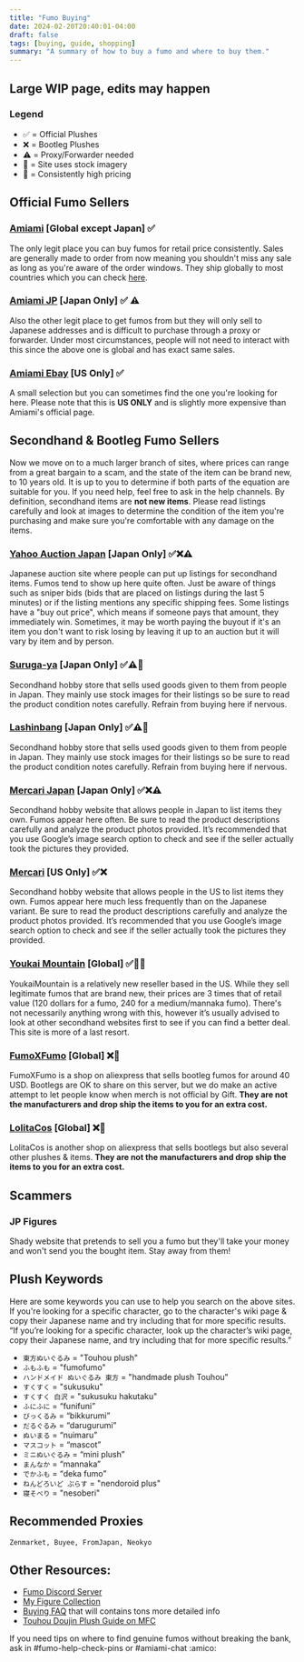 ```yaml
---
title: "Fumo Buying"
date: 2024-02-20T20:40:01-04:00
draft: false
tags: [buying, guide, shopping]
summary: "A summary of how to buy a fumo and where to buy them."
---
```


## Large WIP page, edits may happen

### Legend
- ✅ = Official Plushes
- ❌ = Bootleg Plushes
- ⚠️ = Proxy/Forwarder needed
- 🛑 = Site uses stock imagery
- 💸 = Consistently high pricing

## Official Fumo Sellers
### [Amiami](https://www.amiami.com/eng/) [Global except Japan] ✅
The only legit place you can buy fumos for retail price consistently. Sales are generally made to order from now meaning you shouldn't miss any sale as long as you're aware of the order windows. They ship globally to most countries which you can check [here](https://support.amiami.com/hc/en-us/articles/360048840471-Available-Shipping-method-table-by-country).

### [Amiami JP](https://www.amiami.jp/) [Japan Only] ✅ ⚠️
Also the other legit place to get fumos from but they will only sell to Japanese addresses and is difficult to purchase through a proxy or forwarder. Under most circumstances, people will not need to interact with this since the above one is global and has exact same sales.

### [Amiami Ebay](https://www.ebay.com/sch/i.html?_dkr=1&iconV2Request=true&_blrs=recall_filtering&_ssn=amiami_com&store_cat=0&store_name=amiamijapan&_oac=1&_nkw=fumofumo%20touhou) [US Only] ✅
A small selection but you can sometimes find the one you're looking for here. Please note that this is **US ONLY** and is slightly more expensive than Amiami's official page.


## Secondhand & Bootleg Fumo Sellers
Now we move on to a much larger branch of sites, where prices can range from a great bargain to a scam, and the state of the item can be brand new, to 10 years old. It is up to you to determine if both parts of the equation are suitable for you. If you need help, feel free to ask in the help channels. By definition, secondhand items are **not new items**. Please read listings carefully and look at images to determine the condition of the item you're purchasing and make sure you're comfortable with any damage on the items.

### [Yahoo Auction Japan](https://auctions.yahoo.co.jp/) [Japan Only] ✅❌⚠️
Japanese auction site where people can put up listings for secondhand items. Fumos tend to show up here quite often. Just be aware of things such as sniper bids (bids that are placed on listings during the last 5 minutes) or if the listing mentions any specific shipping fees. Some listings have a "buy out price", which means if someone pays that amount, they immediately win. Sometimes, it may be worth paying the buyout if it's an item you don't want to risk losing by leaving it up to an auction but it will vary by item and by person.

### [Suruga-ya](https://www.suruga-ya.jp/) [Japan Only] ✅⚠️🛑
Secondhand hobby store that sells used goods given to them from people in Japan. They mainly use stock images for their listings so be sure to read the product condition notes carefully. Refrain from buying here if nervous.

### [Lashinbang](https://shop.lashinbang.com/) [Japan Only] ✅⚠️🛑
Secondhand hobby store that sells used goods given to them from people in Japan. They mainly use stock images for their listings so be sure to read the product condition notes carefully. Refrain from buying here if nervous.

### [Mercari Japan](https://jp.mercari.com/) [Japan Only] ✅❌⚠️
Secondhand hobby website that allows people in Japan to list items they own. Fumos appear here often. Be sure to read the product descriptions carefully and analyze the product photos provided. It’s recommended that you use Google’s image search option to check and see if the seller actually took the pictures they provided.

### [Mercari](https://www.mercari.com/) [US Only] ✅❌
Secondhand hobby website that allows people in the US to list items they own. Fumos appear here much less frequently than on the Japanese variant. Be sure to read the product descriptions carefully and analyze the product photos provided. It’s recommended that you use Google’s image search option to check and see if the seller actually took the pictures they provided.

### [Youkai Mountain](https://youkaimountain.com/) [Global] ✅🛑💸
YoukaiMountain is a relatively new reseller based in the US. While they sell legitimate fumos that are brand new, their prices are 3 times that of retail value (120 dollars for a fumo, 240 for a medium/mannaka fumo). There's not necessarily anything wrong with this, however it’s usually advised to look at other secondhand websites first to see if you can find a better deal. This site is more of a last resort.

### [FumoXFumo](https://fumoxfumo.aliexpress.com/store/1102007008) [Global] ❌🛑
FumoXFumo is a shop on aliexpress that sells bootleg fumos for around 40 USD. Bootlegs are OK to share on this server, but we do make an active attempt to let people know when merch is not official by Gift. **They are not the manufacturers and drop ship the items to you for an extra cost.**

### [LolitaCos](https://www.aliexpress.com/store/1101429881) [Global] ❌🛑
LolitaCos is another shop on aliexpress that sells bootlegs but also several other plushes & items. **They are not the manufacturers and drop ship the items to you for an extra cost.**

## Scammers
### JP Figures
Shady website that pretends to sell you a fumo but they'll take your money and won't send you the bought item. Stay away from them!


## Plush Keywords
Here are some keywords you can use to help you search on the above sites. If you're looking for a specific character, go to the character's wiki page & copy their Japanese name and try including that for more specific results.
“If you’re looking for a specific character, look up the character’s wiki page, copy their Japanese name, and try including that for more specific results.”

- `東方ぬいぐるみ` = "Touhou plush"
- `ふもふも` = "fumofumo"
- `ハンドメイド ぬいぐるみ 東方` = "handmade plush Touhou"
- `すくすく` = "sukusuku"
- `すくすく 白沢` = "sukusuku hakutaku"
- `ふにふに` = “funifuni”
- `びっくるみ` = “bikkurumi”
- `だるぐるみ` = “darugurumi”
- `ぬいまる` = “nuimaru”
- `マスコット` = “mascot”
- `ミニぬいぐるみ` = “mini plush”
- `まんなか` = “mannaka”
- `でかふも` = “deka fumo”
- `ねんどろいど ぷらす` = "nendoroid plus"
- `寝そべり` = "nesoberi"

## Recommended Proxies
`Zenmarket, Buyee, FromJapan, Neokyo`

## Other Resources:
- [Fumo Discord Server](https://discord.gg/fumofumo)
- [My Figure Collection](https://myfigurecollection.net/)
- [Buying FAQ](/posts/buying-faq) that will contains tons more detailed info
- [Touhou Doujin Plush Guide on MFC](https://myfigurecollection.net/blogpost/4987)

If you need tips on where to find genuine fumos without breaking the bank, ask in #fumo-help-check-pins or #amiami-chat :amico:
